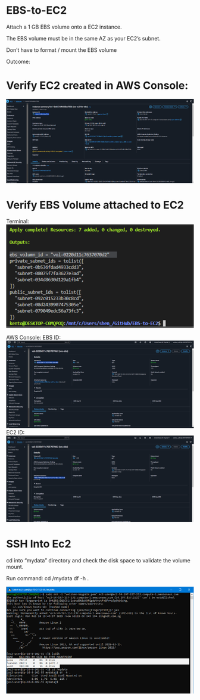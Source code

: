 # EBS-to-EC2
Attach a 1 GB EBS volume onto a EC2 instance.

The EBS volume must be in the same AZ as your EC2’s subnet. 

Don’t have to format / mount the EBS volume

Outcome:
# Verify EC2 created in AWS Console:
![alt text](image-6.png)


# Verify EBS Volume attached to EC2
Terminal:
![alt text](image-2.png)

AWS Console:
EBS ID: ![alt text](image-3.png)
EC2 ID: ![alt text](image-5.png)


# SSH Into Ec2 
cd into “mydata” directory and check the disk space to validate the volume mount.

Run command:
cd /mydata
df -h .

![s](image-7.png)

